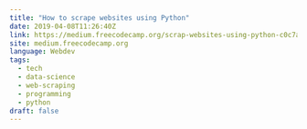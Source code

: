 ```yaml
---
title: "How to scrape websites using Python"
date: 2019-04-08T11:26:40Z
link: https://medium.freecodecamp.org/scrap-websites-using-python-c0c7ad41d2dd?source=rss----336d898217ee---4&utm_medium=RSS&utm_source=news.12bit.vn
site: medium.freecodecamp.org
language: Webdev
tags:
  - tech
  - data-science
  - web-scraping
  - programming
  - python
draft: false
---
```

